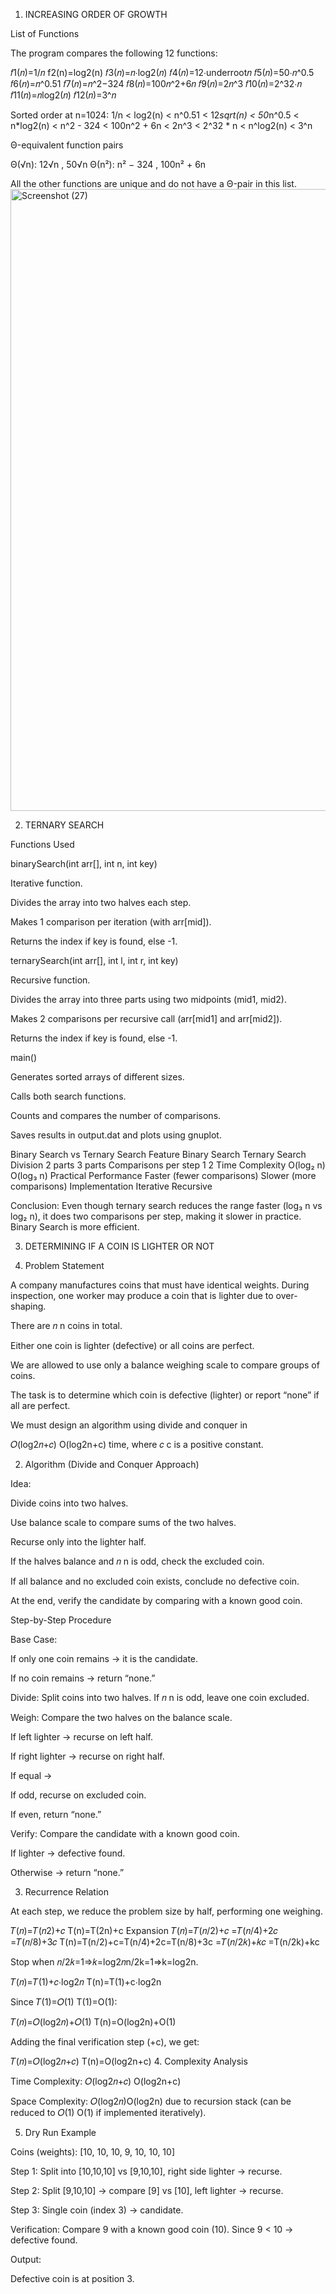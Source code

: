 1. INCREASING ORDER OF GROWTH
  
List of Functions

The program compares the following 12 functions:

𝑓1(𝑛)=1/𝑛
f2(n)=log2(n)
𝑓3(𝑛)=𝑛⋅log2(𝑛)
𝑓4(𝑛)=12⋅underroot𝑛
𝑓5(𝑛)=50⋅𝑛^0.5
𝑓6(𝑛)=𝑛^0.51
𝑓7(𝑛)=𝑛^2−324
𝑓8(𝑛)=100𝑛^2+6𝑛
𝑓9(𝑛)=2𝑛^3
𝑓10(𝑛)=2^32⋅𝑛
𝑓11(𝑛)=𝑛log2(𝑛)
𝑓12(𝑛)=3^𝑛


Sorted order at n=1024:
1/n < log2(n) < n^0.51 < 12*sqrt(n) < 50*n^0.5 < n*log2(n) < n^2 - 324 < 100n^2 + 6n < 2n^3 < 2^32 * n < n^log2(n) < 3^n

Θ-equivalent function pairs

Θ(√n): 12√n , 50√n
Θ(n²): n² − 324 , 100n² + 6n

All the other functions are unique and do not have a Θ-pair in this list.
<img width="1920" height="995" alt="Screenshot (27)" src="https://github.com/user-attachments/assets/eaf6ce95-f32e-48cb-b457-baaec6c2b6e8" />


2. TERNARY SEARCH

Functions Used

binarySearch(int arr[], int n, int key)

Iterative function.

Divides the array into two halves each step.

Makes 1 comparison per iteration (with arr[mid]).

Returns the index if key is found, else -1.

ternarySearch(int arr[], int l, int r, int key)

Recursive function.

Divides the array into three parts using two midpoints (mid1, mid2).

Makes 2 comparisons per recursive call (arr[mid1] and arr[mid2]).

Returns the index if key is found, else -1.

main()

Generates sorted arrays of different sizes.

Calls both search functions.

Counts and compares the number of comparisons.

Saves results in output.dat and plots using gnuplot.

Binary Search vs Ternary Search
Feature	                 Binary Search	              Ternary Search
Division	                 2 parts	                     3 parts
Comparisons per step	       1	                           2
Time Complexity	           O(log₂ n)	                  O(log₃ n)
Practical Performance	Faster (fewer comparisons)	Slower (more comparisons)
Implementation	Iterative	Recursive

Conclusion: Even though ternary search reduces the range faster (log₃ n vs log₂ n), it does two comparisons per step, making it slower in practice.
Binary Search is more efficient.

3. DETERMINING IF A COIN IS LIGHTER OR NOT

1. Problem Statement

A company manufactures coins that must have identical weights. During inspection, one worker may produce a coin that is lighter due to over-shaping.

There are 
𝑛
n coins in total.

Either one coin is lighter (defective) or all coins are perfect.

We are allowed to use only a balance weighing scale to compare groups of coins.

The task is to determine which coin is defective (lighter) or report “none” if all are perfect.

We must design an algorithm using divide and conquer in

𝑂(log2𝑛+𝑐)
O(log2n+c)
time, where 
            𝑐
c is a positive constant.

2. Algorithm (Divide and Conquer Approach)

Idea:

Divide coins into two halves.

Use balance scale to compare sums of the two halves.

Recurse only into the lighter half.

If the halves balance and 
𝑛
n is odd, check the excluded coin.

If all balance and no excluded coin exists, conclude no defective coin.

At the end, verify the candidate by comparing with a known good coin.

Step-by-Step Procedure

Base Case:

If only one coin remains → it is the candidate.

If no coin remains → return “none.”

Divide: Split coins into two halves. If 
𝑛
n is odd, leave one coin excluded.

Weigh: Compare the two halves on the balance scale.

If left lighter → recurse on left half.

If right lighter → recurse on right half.

If equal →

If odd, recurse on excluded coin.

If even, return “none.”

Verify: Compare the candidate with a known good coin.

If lighter → defective found.

Otherwise → return “none.”

3. Recurrence Relation

At each step, we reduce the problem size by half, performing one weighing.

𝑇(𝑛)=𝑇(𝑛2)+𝑐
T(n)=T(2n)+c
Expansion
𝑇(𝑛)=𝑇(𝑛/2)+𝑐
    =𝑇(𝑛/4)+2𝑐
    =𝑇(𝑛/8)+3𝑐
T(n)=T(n/2)+c=T(n/4)+2c=T(n/8)+3c
    =𝑇(𝑛/2𝑘)+𝑘𝑐
    =T(n/2k)+kc

Stop when 
𝑛/2𝑘=1⇒𝑘=log2𝑛n/2k=1⇒k=log2n.

𝑇(𝑛)=𝑇(1)+𝑐⋅log2𝑛
T(n)=T(1)+c⋅log2n

Since 
𝑇(1)=𝑂(1)
T(1)=O(1):

𝑇(𝑛)=𝑂(log2𝑛)+𝑂(1)
T(n)=O(log2n)+O(1)

Adding the final verification step (+c), we get:

𝑇(𝑛)=𝑂(log2𝑛+𝑐)
T(n)=O(log2n+c)
4. Complexity Analysis

Time Complexity: 
𝑂(log2𝑛+𝑐)
O(log2n+c)

Space Complexity: 
𝑂(log2𝑛)O(log2n) 
due to recursion stack (can be reduced to 
𝑂(1)
O(1) if implemented iteratively).

5. Dry Run Example

Coins (weights): [10, 10, 10, 9, 10, 10, 10]

Step 1: Split into [10,10,10] vs [9,10,10], right side lighter → recurse.

Step 2: Split [9,10,10] → compare [9] vs [10], left lighter → recurse.

Step 3: Single coin (index 3) → candidate.

Verification: Compare 9 with a known good coin (10). Since 9 < 10 → defective found.

Output:

Defective coin is at position 3.
